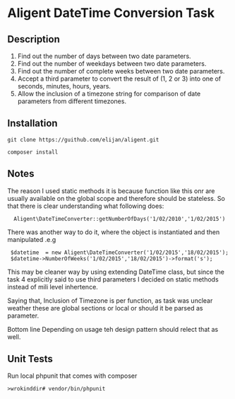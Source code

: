 Aligent DateTime Conversion Task
================================


Description
----------------------------------

1. Find out the number of days between two date parameters.
2. Find out the number of weekdays between two date parameters.
3. Find out the number of complete weeks between two date parameters.
4. Accept a third parameter to convert the result of (1, 2 or 3) into one of seconds, minutes, hours, years.
5. Allow the inclusion of a timezone string for comparison of date parameters from different timezones.


Installation
---------------

    git clone https://guithub.com/elijan/aligent.git

    composer install

Notes
-------------------
The reason I used static methods it is because function like this onr are usually available on the global scope and therefore should be stateless.
So that there is clear understanding what following does:

      Aligent\DateTimeConverter::getNumberOfDays('1/02/2010','1/02/2015')


There was another way to do it, where the object is instantiated  and then manipulated .e.g

     $datetime  = new Aligent\DateTimeConverter('1/02/2015','18/02/2015');
     $datetime->NumberOfWeeks('1/02/2015','18/02/2015')->format('s');

This may be cleaner way by using extending DateTime class, but since the task 4 explicitly said to use third parameters I decided on static methods instead of mili level inhertence.

Saying that, Inclusion of Timezone is per function, as task was unclear weather these are global sections or local or should it be parsed as parameter.

Bottom line Depending on usage teh design pattern should relect that as well.


Unit Tests
----------------------
Run local phpunit that comes with composer

    >wrokinddir# vendor/bin/phpunit
